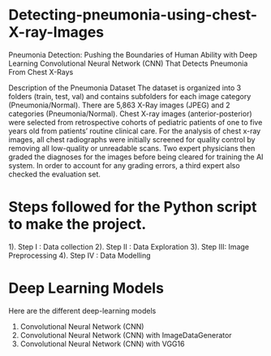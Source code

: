 # Detecting-pneumonia-using-chest-X-ray-Images
Pneumonia Detection: Pushing the Boundaries of Human Ability with Deep Learning
Convolutional Neural Network (CNN) That Detects Pneumonia From Chest X-Rays

Description of the Pneumonia Dataset
The dataset is organized into 3 folders (train, test, val) and contains subfolders for each image category (Pneumonia/Normal). There are 5,863 X-Ray images (JPEG) and 2 categories (Pneumonia/Normal). Chest X-ray images (anterior-posterior) were selected from retrospective cohorts of pediatric patients of one to five years old from patients’ routine clinical care. For the analysis of chest x-ray images, all chest radiographs were initially screened for quality control by removing all low-quality or unreadable scans. Two expert physicians then graded the diagnoses for the images before being cleared for training the AI system. In order to account for any grading errors, a third expert also checked the evaluation set.

# Steps followed for the Python script to make the project.

1). Step I  : Data collection
2). Step II : Data Exploration
3). Step III: Image Preprocessing
4). Step IV : Data Modelling

# Deep Learning Models
Here are the different deep-learning models 

1. Convolutional Neural Network (CNN)
2. Convolutional Neural Network (CNN) with ImageDataGenerator
3. Convolutional Neural Network (CNN) with VGG16


